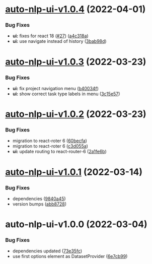 # [auto-nlp-ui-v1.0.4](https://github.com/fhswf/tagflip-autonlp/compare/auto-nlp-ui-v1.0.3...auto-nlp-ui-v1.0.4) (2022-04-01)


### Bug Fixes

* **ui:** fixes for react 18 ([#27](https://github.com/fhswf/tagflip-autonlp/issues/27)) ([a4c318a](https://github.com/fhswf/tagflip-autonlp/commit/a4c318aa2a925d862bb3b5ff57af13f749adb98e))
* **ui:** use navigate instead of history ([3bab98d](https://github.com/fhswf/tagflip-autonlp/commit/3bab98d43b62a9c789acd4fc61bc91da5c8bc972))

# [auto-nlp-ui-v1.0.3](https://github.com/fhswf/tagflip-autonlp/compare/auto-nlp-ui-v1.0.2...auto-nlp-ui-v1.0.3) (2022-03-23)


### Bug Fixes

* **ui:** fix project navigation menu ([b40034f](https://github.com/fhswf/tagflip-autonlp/commit/b40034f2a03e27676d4682d8bda83001a9b3099d))
* **ui:** show correct task type labels in menu ([3c15e57](https://github.com/fhswf/tagflip-autonlp/commit/3c15e57ef9a37c98f820ef7ea0945b93650218e0))

# [auto-nlp-ui-v1.0.2](https://github.com/fhswf/tagflip-autonlp/compare/auto-nlp-ui-v1.0.1...auto-nlp-ui-v1.0.2) (2022-03-23)


### Bug Fixes

* migration to react-roter 6 ([60becfa](https://github.com/fhswf/tagflip-autonlp/commit/60becfac03296797cdf4289f4ec08586f5076971))
* migration to react-roter 6 ([c3d055a](https://github.com/fhswf/tagflip-autonlp/commit/c3d055a59a90eaf7c2aa2033c67fc58758e218fb))
* **ui:** update routing to react-router-6 ([2a1fe6b](https://github.com/fhswf/tagflip-autonlp/commit/2a1fe6b9aa1ec48d89189cc8ac8b3f04d2b28ce2))

# [auto-nlp-ui-v1.0.1](https://github.com/fhswf/tagflip-autonlp/compare/auto-nlp-ui-v1.0.0...auto-nlp-ui-v1.0.1) (2022-03-14)


### Bug Fixes

* dependencies ([9840a45](https://github.com/fhswf/tagflip-autonlp/commit/9840a45fef6e92046f2f110e3444b246c88861fd))
* version bumps ([abb8728](https://github.com/fhswf/tagflip-autonlp/commit/abb87286969da70bb6b54b0794fef7629ec63bfe))

# auto-nlp-ui-v1.0.0 (2022-03-04)


### Bug Fixes

* dependencies updated ([73e35fc](https://github.com/fhswf/tagflip-autonlp/commit/73e35fcf05cd6eee057cdd8c84dce854f14880fe))
* use first options element as DatasetProvider ([6e7cb99](https://github.com/fhswf/tagflip-autonlp/commit/6e7cb99ac1953ba0d489109b080443b2d490dcb6))
